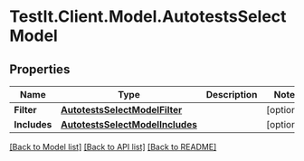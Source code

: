 # TestIt.Client.Model.AutotestsSelectModel

## Properties

Name | Type | Description | Notes
------------ | ------------- | ------------- | -------------
**Filter** | [**AutotestsSelectModelFilter**](AutotestsSelectModelFilter.md) |  | [optional] 
**Includes** | [**AutotestsSelectModelIncludes**](AutotestsSelectModelIncludes.md) |  | [optional] 

[[Back to Model list]](../README.md#documentation-for-models) [[Back to API list]](../README.md#documentation-for-api-endpoints) [[Back to README]](../README.md)


